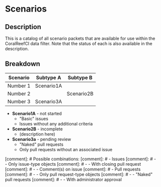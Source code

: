 # Scenarios

## Description

This is a catalog of all scenario packets that are available for use within
the CoralReefCI data filter. Note that the status of each is also available
in the description.

## Breakdown

| Scenario | Subtype A  | Subtype B  |
|----------|------------|------------|
| Number 1 | Scenario1A |            |
| Number 2 |            | Scenario2B |
| Number 3 | Scenario3A |            |

- **Scenario1A** - not started
  - "Basic" issues
  - Issues without any additional criteria
- **Scenario2B** - incomplete
  - (description here)
- **Scenario3a** - pending review
  - "Naked" pull requests
  - Only pull requests without an associated issue

[comment]: # Possible combinations:
[comment]: # - Issues
[comment]: # - - Only issue-type objects
[comment]: # - - With closing pull request
[comment]: # - - Comment(s) on issue
[comment]: # - Pull requests
[comment]: # - - Only pull request-type objects
[comment]: # - - "Naked" pull requests
[comment]: # - - With administrator approval
